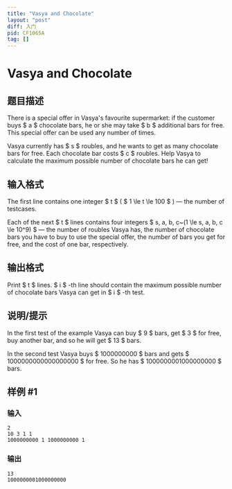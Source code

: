 ```yaml
---
title: "Vasya and Chocolate"
layout: "post"
diff: 入门
pid: CF1065A
tag: []
---
```


# Vasya and Chocolate

## 题目描述

There is a special offer in Vasya's favourite supermarket: if the customer buys $ a $ chocolate bars, he or she may take $ b $ additional bars for free. This special offer can be used any number of times.

Vasya currently has $ s $ roubles, and he wants to get as many chocolate bars for free. Each chocolate bar costs $ c $ roubles. Help Vasya to calculate the maximum possible number of chocolate bars he can get!

## 输入格式

The first line contains one integer $ t $ ( $ 1 \le t \le 100 $ ) — the number of testcases.

Each of the next $ t $ lines contains four integers $ s, a, b, c~(1 \le s, a, b, c \le 10^9) $ — the number of roubles Vasya has, the number of chocolate bars you have to buy to use the special offer, the number of bars you get for free, and the cost of one bar, respectively.

## 输出格式

Print $ t $ lines. $ i $ -th line should contain the maximum possible number of chocolate bars Vasya can get in $ i $ -th test.

## 说明/提示

In the first test of the example Vasya can buy $ 9 $ bars, get $ 3 $ for free, buy another bar, and so he will get $ 13 $ bars.

In the second test Vasya buys $ 1000000000 $ bars and gets $ 1000000000000000000 $ for free. So he has $ 1000000001000000000 $ bars.

## 样例 #1

### 输入

```
2
10 3 1 1
1000000000 1 1000000000 1

```

### 输出

```
13
1000000001000000000

```

